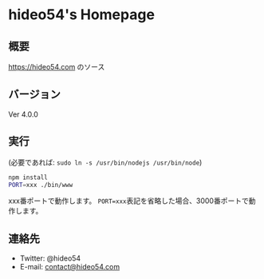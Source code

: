 # hideo54's Homepage

## 概要

https://hideo54.com のソース

## バージョン

Ver 4.0.0

## 実行

(必要であれば: `sudo ln -s /usr/bin/nodejs /usr/bin/node`)

```bash
npm install
PORT=xxx ./bin/www
```

xxx番ポートで動作します。
`PORT=xxx`表記を省略した場合、3000番ポートで動作します。

## 連絡先

* Twitter: @hideo54
* E-mail: contact@hideo54.com
